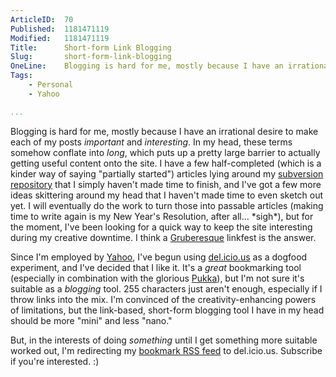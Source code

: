 ```yaml
---
ArticleID:  70
Published:  1181471119
Modified:   1181471119
Title:      Short-form Link Blogging
Slug:       short-form-link-blogging
OneLine:    Blogging is hard for me, mostly because I have an irrational desire to make each of my posts "important" and "interesting".  I'm working out ways to solve that problem for myself...
Tags:       
    - Personal
    - Yahoo

...
```

Blogging is hard for me, mostly because I have an irrational desire to make
each of my posts _important_ and _interesting_.  In my head, these terms
somehow conflate into _long_, which puts up a pretty large barrier to actually
getting useful content onto the site.  I have a few half-completed (which is a
kinder way of saying "partially started") articles lying around my
[subversion repository][] that I simply haven't made time to finish, and I've
got a few more ideas skittering around my head that I haven't made time to
even sketch out yet.  I will eventually do the work to turn those into
passable articles (making time to write again is my New Year's Resolution,
after all... \*sigh\*), but for the moment, I've been looking for a quick way
to keep the site interesting during my creative downtime.  I think a
[Gruberesque][] linkfest is the answer.

Since I'm employed by [Yahoo][], I've begun using [del.icio.us][del] as a
dogfood experiment, and I've decided that I like it.  It's a _great_
bookmarking tool (especially in combination with the glorious [Pukka][]), but
I'm not sure it's suitable as a _blogging_ tool.  255 characters just aren't
enough, especially if I throw links into the mix.  I'm convinced of the 
creativity-enhancing powers of limitations, but the link-based, short-form
blogging tool I have in my head should be more "mini" and less "nano."

But, in the interests of doing _something_ until I get something more suitable
worked out, I'm redirecting my [bookmark RSS feed][del-rss] to del.icio.us.
Subscribe if you're interested.  :)

[yahoo]: http://de.yahoo.com/
[subversion repository]: http://www.alistapart.com/articles/revisioncontrol/ "A List Apart: 'I Wonder What This Button Does'"
[del]: http://del.icio.us/mikewest/
[Gruberesque]: http://daringfireball.net/linked/
[pukka]: http://codesorcery.net/pukka
[del-rss]: http://del.icio.us/rss/mikewest "Mike West's Links RSS Feed"